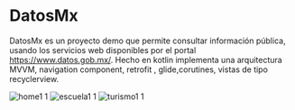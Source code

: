 # DatosMx
DatosMx es un proyecto demo que permite consultar información pública, usando los servicios web disponibles por el portal https://www.datos.gob.mx/.
Hecho en kotlin implementa una arquitectura MVVM, navigation component, retrofit , glide,corutines, vistas de tipo recyclerview.

![home1 1](https://user-images.githubusercontent.com/54148270/108876191-94c5de00-75c3-11eb-8564-30a32876bd80.jpg)
![escuela1 1](https://user-images.githubusercontent.com/54148270/108876756-2cc3c780-75c4-11eb-835b-23c18adec68f.jpg)
![turismo1 1](https://user-images.githubusercontent.com/54148270/108876846-45cc7880-75c4-11eb-98d9-05b57e46b5db.jpg)



